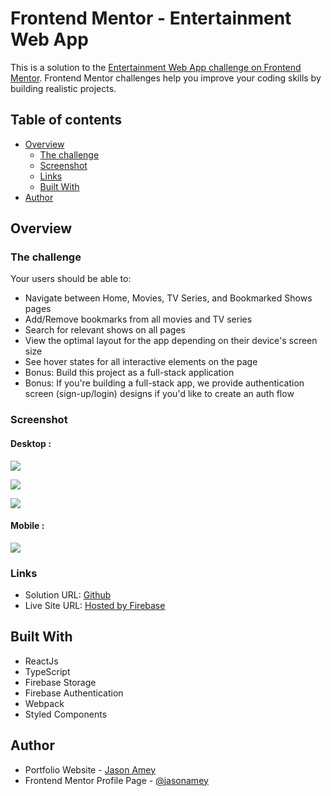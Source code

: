# Frontend Mentor - Entertainment Web App

This is a solution to the [Entertainment Web App challenge on Frontend Mentor](https://www.frontendmentor.io/challenges/entertainment-web-app-J-UhgAW1X). Frontend Mentor challenges help you improve your coding skills by building realistic projects.

## Table of contents

- [Overview](#overview)
  - [The challenge](#the-challenge)
  - [Screenshot](#screenshot)
  - [Links](#links)
  - [Built With](#built-with)
- [Author](#author)

## Overview

### The challenge

Your users should be able to:

- Navigate between Home, Movies, TV Series, and Bookmarked Shows pages
- Add/Remove bookmarks from all movies and TV series
- Search for relevant shows on all pages
- View the optimal layout for the app depending on their device's screen size
- See hover states for all interactive elements on the page
- Bonus: Build this project as a full-stack application
- Bonus: If you're building a full-stack app, we provide authentication screen (sign-up/login) designs if you'd like to create an auth flow

### Screenshot

#### Desktop :

![](https://firebasestorage.googleapis.com/v0/b/entertainment-web-app-e9562.appspot.com/o/screenshots%2FScreen%20Shot%202022-06-08%20at%2011.44.23%20AM.png?alt=media&token=b61ee779-b9d7-4120-afea-f7cf6ae14095)

![](https://firebasestorage.googleapis.com/v0/b/entertainment-web-app-e9562.appspot.com/o/screenshots%2FScreen%20Shot%202022-06-09%20at%206.41.04%20PM.png?alt=media&token=3d306523-f2c0-44d1-9c6c-204dba76742c)

![](https://firebasestorage.googleapis.com/v0/b/entertainment-web-app-e9562.appspot.com/o/screenshots%2FScreen%20Shot%202022-06-09%20at%206.43.10%20PM.png?alt=media&token=437e4266-0c0f-470e-bdb6-065c9fba3047)

#### Mobile :

![](https://firebasestorage.googleapis.com/v0/b/entertainment-web-app-e9562.appspot.com/o/screenshots%2Fagain-web-app.png?alt=media&token=4d28166d-5d70-48dc-99c0-ff539e9e5225)

### Links

- Solution URL: [Github](https://github.com/jasonamey/entertianment-web-app)
- Live Site URL: [Hosted by Firebase](https://entertainment-web-app-e9562.web.app/login)

## Built With

- ReactJs
- TypeScript
- Firebase Storage
- Firebase Authentication
- Webpack
- Styled Components

## Author

- Portfolio Website - [Jason Amey](https://www.jasonamey.com)
- Frontend Mentor Profile Page - [@jasonamey](https://www.frontendmentor.io/profile/jasonamey)
